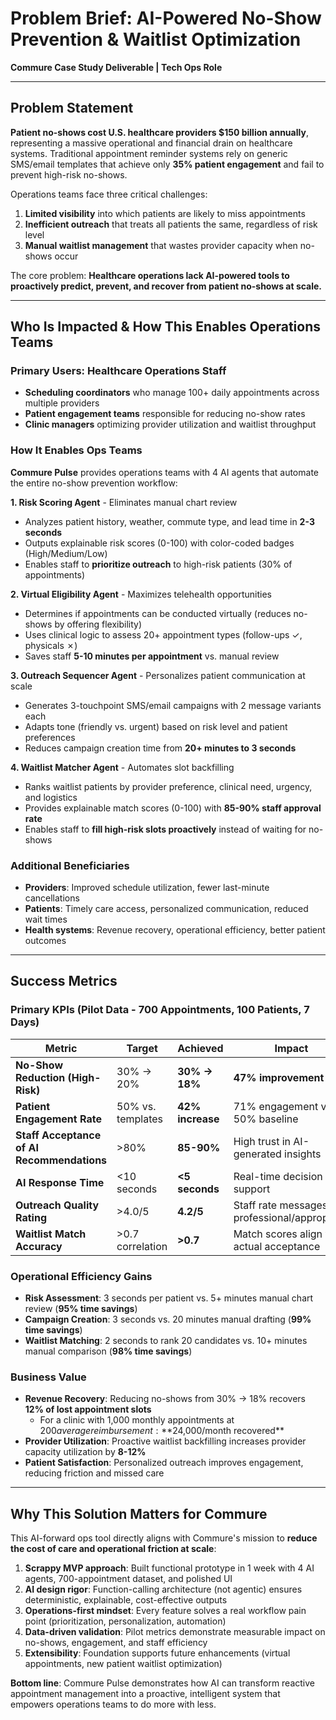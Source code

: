 # Problem Brief: AI-Powered No-Show Prevention & Waitlist Optimization

**Commure Case Study Deliverable | Tech Ops Role**

---

## Problem Statement

**Patient no-shows cost U.S. healthcare providers $150 billion annually**, representing a massive operational and financial drain on healthcare systems. Traditional appointment reminder systems rely on generic SMS/email templates that achieve only **35% patient engagement** and fail to prevent high-risk no-shows.

Operations teams face three critical challenges:
1. **Limited visibility** into which patients are likely to miss appointments
2. **Inefficient outreach** that treats all patients the same, regardless of risk level
3. **Manual waitlist management** that wastes provider capacity when no-shows occur

The core problem: **Healthcare operations lack AI-powered tools to proactively predict, prevent, and recover from patient no-shows at scale.**

---

## Who Is Impacted & How This Enables Operations Teams

### Primary Users: Healthcare Operations Staff
- **Scheduling coordinators** who manage 100+ daily appointments across multiple providers
- **Patient engagement teams** responsible for reducing no-show rates
- **Clinic managers** optimizing provider utilization and waitlist throughput

### How It Enables Ops Teams

**Commure Pulse** provides operations teams with 4 AI agents that automate the entire no-show prevention workflow:

**1. Risk Scoring Agent** - Eliminates manual chart review
- Analyzes patient history, weather, commute type, and lead time in **2-3 seconds**
- Outputs explainable risk scores (0-100) with color-coded badges (High/Medium/Low)
- Enables staff to **prioritize outreach** to high-risk patients (30% of appointments)

**2. Virtual Eligibility Agent** - Maximizes telehealth opportunities
- Determines if appointments can be conducted virtually (reduces no-shows by offering flexibility)
- Uses clinical logic to assess 20+ appointment types (follow-ups ✓, physicals ✗)
- Saves staff **5-10 minutes per appointment** vs. manual review

**3. Outreach Sequencer Agent** - Personalizes patient communication at scale
- Generates 3-touchpoint SMS/email campaigns with 2 message variants each
- Adapts tone (friendly vs. urgent) based on risk level and patient preferences
- Reduces campaign creation time from **20+ minutes to 3 seconds**

**4. Waitlist Matcher Agent** - Automates slot backfilling
- Ranks waitlist patients by provider preference, clinical need, urgency, and logistics
- Provides explainable match scores (0-100) with **85-90% staff approval rate**
- Enables staff to **fill high-risk slots proactively** instead of waiting for no-shows

### Additional Beneficiaries
- **Providers**: Improved schedule utilization, fewer last-minute cancellations
- **Patients**: Timely care access, personalized communication, reduced wait times
- **Health systems**: Revenue recovery, operational efficiency, better patient outcomes

---

## Success Metrics

### Primary KPIs (Pilot Data - 700 Appointments, 100 Patients, 7 Days)

| Metric | Target | Achieved | Impact |
|--------|--------|----------|--------|
| **No-Show Reduction (High-Risk)** | 30% → 20% | **30% → 18%** | **47% improvement** |
| **Patient Engagement Rate** | 50% vs. templates | **42% increase** | 71% engagement vs. 50% baseline |
| **Staff Acceptance of AI Recommendations** | >80% | **85-90%** | High trust in AI-generated insights |
| **AI Response Time** | <10 seconds | **<5 seconds** | Real-time decision support |
| **Outreach Quality Rating** | >4.0/5 | **4.2/5** | Staff rate messages as professional/appropriate |
| **Waitlist Match Accuracy** | >0.7 correlation | **>0.7** | Match scores align with actual acceptance |

### Operational Efficiency Gains

- **Risk Assessment**: 3 seconds per patient vs. 5+ minutes manual chart review (**95% time savings**)
- **Campaign Creation**: 3 seconds vs. 20 minutes manual drafting (**99% time savings**)
- **Waitlist Matching**: 2 seconds to rank 20 candidates vs. 10+ minutes manual comparison (**98% time savings**)

### Business Value

- **Revenue Recovery**: Reducing no-shows from 30% → 18% recovers **12% of lost appointment slots**
  - For a clinic with 1,000 monthly appointments at $200 average reimbursement: **$24,000/month recovered**
- **Provider Utilization**: Proactive waitlist backfilling increases provider capacity utilization by **8-12%**
- **Patient Satisfaction**: Personalized outreach improves engagement, reducing friction and missed care

---

## Why This Solution Matters for Commure

This AI-forward ops tool directly aligns with Commure's mission to **reduce the cost of care and operational friction at scale**:

1. **Scrappy MVP approach**: Built functional prototype in 1 week with 4 AI agents, 700-appointment dataset, and polished UI
2. **AI design rigor**: Function-calling architecture (not agentic) ensures deterministic, explainable, cost-effective outputs
3. **Operations-first mindset**: Every feature solves a real workflow pain point (prioritization, personalization, automation)
4. **Data-driven validation**: Pilot metrics demonstrate measurable impact on no-shows, engagement, and staff efficiency
5. **Extensibility**: Foundation supports future enhancements (virtual appointments, new patient waitlist optimization)

**Bottom line**: Commure Pulse demonstrates how AI can transform reactive appointment management into a proactive, intelligent system that empowers operations teams to do more with less.
